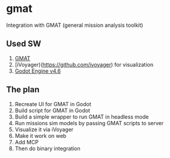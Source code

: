# gmat
Integration with GMAT (general mission analysis toolkit)

## Used SW

1. [GMAT](https://sourceforge.net/p/gmat/git/ci/GMAT-R2025a/tree/)
2. [iVoyager)(https://github.com/ivoyager) for visualization
3. [Godot Engine v4.6](https://godotengine.org/article/dev-snapshot-godot-4-6-dev-2/)


## The plan

1. Recreate UI for GMAT in Godot
2. Build script for GMAT in Godot
3. Build a simple wrapper to run GMAT in headless mode
4. Run missions sim models by passing GMAT scripts to server
4. Visualize it via iVoyager
5. Make it work on web
6. Add MCP
7. Then do binary integration